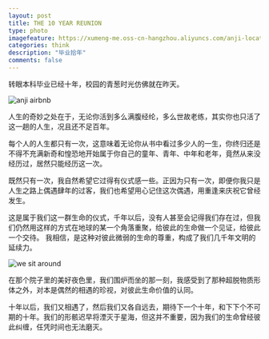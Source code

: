 ```yaml
---
layout: post
title: THE 10 YEAR REUNION
type: photo
imagefeature: https://xumeng-me.oss-cn-hangzhou.aliyuncs.com/anji-location.png?x-oss-process=image/resize,p_90
categories: think
description: "毕业拾年"
comments: false
---
```


转眼本科毕业已经十年，校园的青葱时光仿佛就在昨天。

![anji airbnb](https://xumeng-me.oss-cn-hangzhou.aliyuncs.com/airbnb.jpg)

人生的奇妙之处在于，无论你活到多么满腹经纶，多么世故老练，其实你也只活了这一趟的人生，况且还不足百年。

每个人的人生都只有一次，这意味着无论你从书中看过多少人的一生，你终归还是不得不充满新奇和惶恐地开始属于你自己的童年、青年、中年和老年，竟然从来没经历过，居然只能经历这一次。

既然只有一次，我自然希望它过得有仪式感一些。正因为只有一次，即便你我只是人生之路上偶遇肆年的过客，我们也希望用心记住这次偶遇，用重逢来庆祝它曾经发生。

这是属于我们这一群生命的仪式，千年以后，没有人甚至会记得我们存在过，但我们仍然用这样的方式在地球的某一个角落重聚，给彼此的生命做一个见证，给彼此一个交待。
我相信，是这种对彼此微弱的生命的尊重，构成了我们几千年文明的延续力。

![we sit around](https://xumeng-me.oss-cn-hangzhou.aliyuncs.com/sit-around.jpg)

在那个院子里的美好夜色里，我们围炉而坐的那一刻，我感受到了那种超脱物质形体之外，对本是偶然的相遇的珍视，对彼此生命价值的认同。

十年以后，我们又相遇了，然后我们又各自远去，期待下一个十年，和下下个不可期的十年。我们的形骸迟早将湮灭于星海，但这并不重要，因为我们的生命曾经彼此纠缠，任凭时间也无法磨灭。
